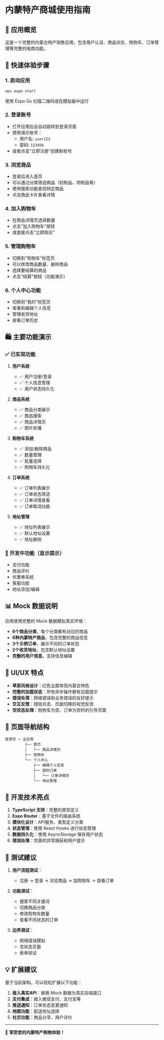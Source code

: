 # 内蒙特产商城使用指南

## 📱 应用概览

这是一个完整的内蒙古特产销售应用，包含用户认证、商品浏览、购物车、订单管理等完整的电商功能。

## 🎯 快速体验步骤

### 1. 启动应用
```bash
npx expo start
```
使用 Expo Go 扫描二维码或在模拟器中运行

### 2. 登录账号
- 打开应用后会自动跳转到登录页面
- 使用演示账号：
  - 用户名: `user123`
  - 密码: `123456`
- 或者点击"立即注册"创建新账号

### 3. 浏览商品
- 登录后进入首页
- 可以通过分类筛选商品（奶制品、肉制品等）
- 使用搜索功能查找特定商品
- 点击商品卡片查看详情

### 4. 加入购物车
- 在商品详情页选择数量
- 点击"加入购物车"按钮
- 或直接点击"立即购买"

### 5. 管理购物车
- 切换到"购物车"标签页
- 可以修改商品数量、删除商品
- 选择要结算的商品
- 点击"结算"按钮（功能演示）

### 6. 个人中心功能
- 切换到"我的"标签页
- 查看和编辑个人信息
- 管理收货地址
- 查看订单历史

## 🛍️ 主要功能演示

### ✅ 已实现功能

1. **用户系统**
   - ✅ 用户注册/登录
   - ✅ 个人信息管理
   - ✅ 用户状态持久化

2. **商品系统**
   - ✅ 商品分类展示
   - ✅ 商品搜索
   - ✅ 商品详情页
   - ✅ 图片轮播

3. **购物车系统**
   - ✅ 添加/删除商品
   - ✅ 数量管理
   - ✅ 批量选择
   - ✅ 购物车持久化

4. **订单系统**
   - ✅ 订单列表展示
   - ✅ 订单状态筛选
   - ✅ 订单详情查看
   - ✅ 订单取消功能

5. **地址管理**
   - ✅ 地址列表展示
   - ✅ 默认地址设置
   - ✅ 地址删除

### 🚧 开发中功能（显示提示）

- 支付功能
- 商品评价
- 优惠券系统
- 客服功能
- 地址添加/编辑

## 📊 Mock 数据说明

应用使用完整的 Mock 数据模拟真实环境：

- **6个商品分类**，每个分类都有对应的商品
- **6种内蒙特产商品**，包含完整的商品信息
- **3个示例订单**，展示不同的订单状态
- **2个收货地址**，包含默认地址设置
- **完整的用户信息**，支持信息编辑

## 🎨 UI/UX 特点

- **草原风格设计**：红色主题体现内蒙古特色
- **完整的加载状态**：所有异步操作都有加载提示
- **错误处理**：网络错误和业务错误的友好提示
- **交互反馈**：按钮点击、页面切换的视觉反馈
- **空状态处理**：购物车为空、订单为空时的引导页面

## 📱 页面导航结构

```
登录页 → 主应用
         ├── 首页
         │   └── 商品详情页
         ├── 购物车
         └── 个人中心
             ├── 编辑个人信息
             ├── 我的订单
             │   └── 订单详情页
             └── 地址管理
```

## 🔧 开发技术亮点

1. **TypeScript 支持**：完整的类型定义
2. **Expo Router**：基于文件的路由系统
3. **模块化设计**：API服务、类型定义分离
4. **状态管理**：使用 React Hooks 进行状态管理
5. **数据持久化**：使用 AsyncStorage 保存用户状态
6. **错误处理**：完善的异常捕获和用户提示

## 🎯 测试建议

1. **用户流程测试**：
   - 注册 → 登录 → 浏览商品 → 加购物车 → 查看订单

2. **功能测试**：
   - 搜索不同关键词
   - 切换商品分类
   - 修改购物车数量
   - 查看不同状态的订单

3. **边界测试**：
   - 网络错误模拟
   - 空状态页面
   - 表单验证

## 💡 扩展建议

基于当前架构，可以轻松扩展以下功能：

1. **接入真实API**：替换 Mock 数据为真实后端接口
2. **支付集成**：接入微信支付、支付宝等
3. **推送通知**：订单状态变更通知
4. **地图功能**：配送地址选择
5. **社交功能**：商品分享、用户评价

---

🎉 **享受您的内蒙特产购物体验！**